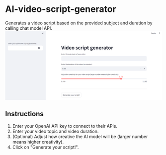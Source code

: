 # AI-video-script-generator
Generates a video script based on the provided subject and duration by calling chat model API.
![web_page](main_page.png)

## Instructions
1. Enter your OpenAI API key to connect to their APIs.
2. Enter your video topic and video duration.
3. (Optional) Adjust how creative the AI model will be (larger number means higher creativity).
4. Click on "Generate your script!".
